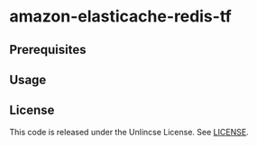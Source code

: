 # amazon-elasticache-redis-tf

## Prerequisites

## Usage

## License
This code is released under the Unlincse License. See [LICENSE](LICENSE).
